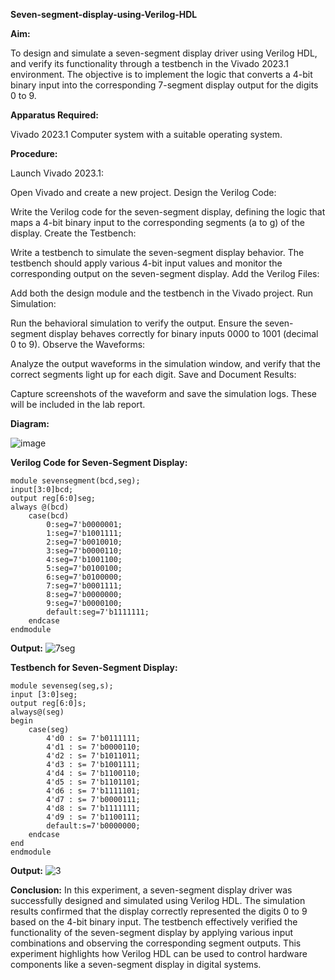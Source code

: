 **Seven-segment-display-using-Verilog-HDL**

**Aim:**

To design and simulate a seven-segment display driver using Verilog HDL, and verify its functionality through a testbench in the Vivado 2023.1 environment. The objective is to implement the logic that converts a 4-bit binary input into the corresponding 7-segment display output for the digits 0 to 9.

**Apparatus Required:**

Vivado 2023.1 Computer system with a suitable operating system.

**Procedure:**

Launch Vivado 2023.1:

Open Vivado and create a new project.
Design the Verilog Code:

Write the Verilog code for the seven-segment display, defining the logic that maps a 4-bit binary input to the corresponding segments (a to g) of the display.
Create the Testbench:

Write a testbench to simulate the seven-segment display behavior. The testbench should apply various 4-bit input values and monitor the corresponding output on the seven-segment display.
Add the Verilog Files:

Add both the design module and the testbench in the Vivado project.
Run Simulation:

Run the behavioral simulation to verify the output. Ensure the seven-segment display behaves correctly for binary inputs 0000 to 1001 (decimal 0 to 9).
Observe the Waveforms:

Analyze the output waveforms in the simulation window, and verify that the correct segments light up for each digit.
Save and Document Results:

Capture screenshots of the waveform and save the simulation logs. These will be included in the lab report.

**Diagram:**

![image](https://github.com/user-attachments/assets/d7ecb419-906e-4e3b-9b82-f86ced4f364a)


**Verilog Code for Seven-Segment Display:**

~~~
module sevensegment(bcd,seg);
input[3:0]bcd;
output reg[6:0]seg;
always @(bcd)
    case(bcd)
        0:seg=7'b0000001;
        1:seg=7'b1001111;
        2:seg=7'b0010010;
        3:seg=7'b0000110;
        4:seg=7'b1001100;
        5:seg=7'b0100100;
        6:seg=7'b0100000;
        7:seg=7'b0001111;
        8:seg=7'b0000000;
        9:seg=7'b0000100;
        default:seg=7'b1111111;
    endcase
endmodule
~~~

**Output:**
![7seg](https://github.com/user-attachments/assets/afa66a5c-1012-489f-96c1-20019583661d)


**Testbench for Seven-Segment Display:**

~~~
module sevenseg(seg,s); 
input [3:0]seg; 
output reg[6:0]s; 
always@(seg) 
begin 
    case(seg) 
        4'd0 : s= 7'b0111111; 
        4'd1 : s= 7'b0000110; 
        4'd2 : s= 7'b1011011; 
        4'd3 : s= 7'b1001111; 
        4'd4 : s= 7'b1100110; 
        4'd5 : s= 7'b1101101; 
        4'd6 : s= 7'b1111101; 
        4'd7 : s= 7'b0000111; 
        4'd8 : s= 7'b1111111; 
        4'd9 : s= 7'b1100111; 
        default:s=7'b0000000; 
    endcase
end
endmodule
~~~

**Output:**
![3](https://github.com/user-attachments/assets/ccf01f7d-3f94-473b-99e1-6700b1ee4af5)


**Conclusion:**
In this experiment, a seven-segment display driver was successfully designed and simulated using Verilog HDL. The simulation results confirmed that the display correctly represented the digits 0 to 9 based on the 4-bit binary input. The testbench effectively verified the functionality of the seven-segment display by applying various input combinations and observing the corresponding segment outputs. This experiment highlights how Verilog HDL can be used to control hardware components like a seven-segment display in digital systems.
